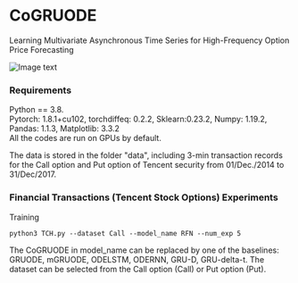 # CoGRUODE
Learning Multivariate Asynchronous Time Series for High-Frequency Option Price Forecasting

![Image text](https://github.com/lyjsilence/CoGRUODE/tree/main/img/eval_example.png)

### Requirements
Python == 3.8.   
Pytorch: 1.8.1+cu102, torchdiffeq: 0.2.2, Sklearn:0.23.2, Numpy: 1.19.2, Pandas: 1.1.3, Matplotlib: 3.3.2   
All the codes are run on GPUs by default. 

The data is stored in the folder "data", including 3-min transaction records for the Call option and Put option of Tencent security from 01/Dec./2014 to 31/Dec/2017.
   
### Financial Transactions (Tencent Stock Options) Experiments

Training
```
python3 TCH.py --dataset Call --model_name RFN --num_exp 5 
```

The CoGRUODE in model_name can be replaced by one of the baselines: GRUODE, mGRUODE, ODELSTM, ODERNN, GRU-D, GRU-delta-t.
The dataset can be selected from the Call option (Call) or Put option (Put).


